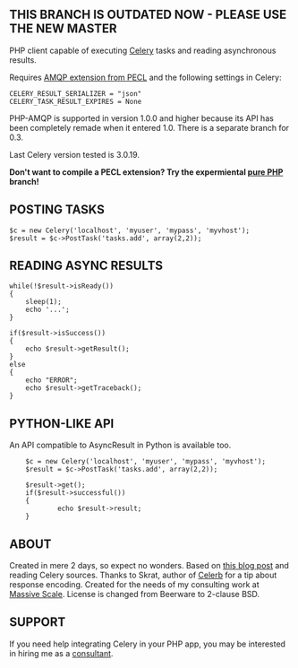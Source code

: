 ## THIS BRANCH IS OUTDATED NOW - PLEASE USE THE NEW MASTER

PHP client capable of executing [Celery](http://celeryproject.org/) tasks and reading asynchronous results.

Requires [AMQP extension from PECL](http://www.php.net/manual/en/amqp.setup.php) and the following settings in Celery:

	CELERY_RESULT_SERIALIZER = "json"
	CELERY_TASK_RESULT_EXPIRES = None

PHP-AMQP is supported in version 1.0.0 and higher because its API has been completely remade when it entered 1.0. 
There is a separate branch for 0.3.

Last Celery version tested is 3.0.19.

**Don't want to compile a PECL extension? Try the expermiental [pure PHP](https://github.com/gjedeer/celery-php/tree/php-amqplib) branch!**

## POSTING TASKS                                                                                                                           

	$c = new Celery('localhost', 'myuser', 'mypass', 'myvhost');
	$result = $c->PostTask('tasks.add', array(2,2));

## READING ASYNC RESULTS

	while(!$result->isReady())
	{
		sleep(1);
		echo '...';
	}

	if($result->isSuccess())
	{
		echo $result->getResult();
	}
	else
	{
		echo "ERROR";
		echo $result->getTraceback();
	}

## PYTHON-LIKE API

An API compatible to AsyncResult in Python is available too.

        $c = new Celery('localhost', 'myuser', 'mypass', 'myvhost');
        $result = $c->PostTask('tasks.add', array(2,2));

        $result->get();
        if($result->successful())
        {
                echo $result->result;
        }


## ABOUT

Created in mere 2 days, so expect no wonders. Based on [this blog post](http://www.toforge.com/2011/01/run-celery-tasks-from-php/) and reading Celery sources. Thanks to Skrat, author of [Celerb](https://github.com/skrat/celerb) for a tip about response encoding. Created for the needs of my consulting work at [Massive Scale](http://massivescale.net/).
License is changed from Beerware to 2-clause BSD.

## SUPPORT

If you need help integrating Celery in your PHP app, you may be interested in hiring me as a [consultant](http://massivescale.net/performance-for-developers.html).
